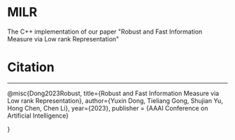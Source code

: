 # MILR
The C++ implementation of our paper "Robust and Fast Information Measure via Low rank Representation"

# Citation
---
@misc{Dong2023Robust,
      title={Robust and Fast Information Measure via Low rank Representation}, 
      author={Yuxin Dong, Tieliang Gong, Shujian Yu, Hong Chen, Chen Li},
      year={2023},
      publisher = {AAAI Conference on Artificial Intelligence}
   
}
